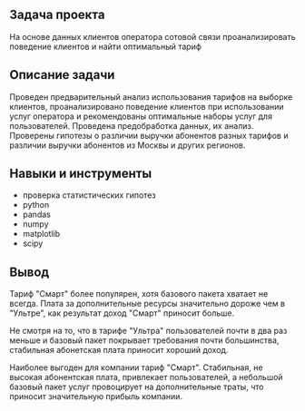 ## Задача проекта

На основе данных клиентов оператора сотовой связи проанализировать поведение клиентов и найти оптимальный тариф

## Описание задачи

Проведен предварительный анализ использования тарифов на выборке клиентов,
проанализировано поведение клиентов при использовании услуг оператора и
рекомендованы оптимальные наборы услуг для пользователей. Проведена предобработка
данных, их анализ. Проверены гипотезы о различии выручки абонентов разных тарифов и
различии выручки абонентов из Москвы и других регионов.

## Навыки и инструменты
- проверка статистических гипотез
- python
- pandas
- numpy
- matplotlib
- scipy

## Вывод

Тариф "Смарт" более популярен, хотя базового пакета хватает не всегда. Плата за дополнительные ресурсы значительно дороже чем в "Ультре", как результат доход "Смарт" приносит 
больше.

Не смотря на то, что в тарифе "Ультра" пользователей почти в два раз меньше и базовый пакет покрывает требования почти большинства, стабильная абонетская плата приносит хороший 
доход.

Наиболее выгоден для компании тариф "Смарт". Стабильная, не высокая абонентская плата, привлекает пользователей, а небольшой базовый пакет услуг провоцирует на дополнительные 
траты, что приносит значительную прибыль компании.
